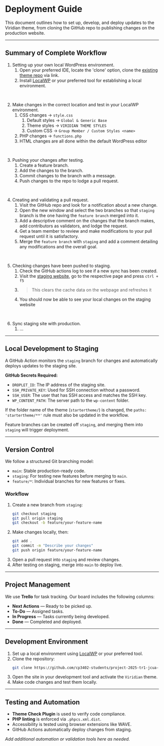 # Deployment Guide

This document outlines how to set up, develop, and deploy updates to the Viridian theme, from cloning the GitHub repo to publishing changes on the production website.

---

## Summary of Complete Workflow
1. Setting up your own local WordPress environment.
   1. Open your preferred IDE, locate the 'clone' option, clone the [existing theme repo](https://github.com/cp3402-students/project-2025-tr1-jcua-team6) via link.
   2. Install [LocalWP](https://localwp.com/) or your preferred tool for establishing a local environment.
<br>

2. Make changes in the correct location and test in your LocalWP environment.
    1. CSS changes -> `style.css`
       1. Default styles -> `Global & Generic Base`
       1. Theme styles -> `VIRIDIAN THEME STYLES`
       2. Custom CSS -> `Group Member / Custom Styles <name>`
    2. PHP changes -> `functions.php`
    3. HTML changes are all done within the default WordPress editor
<br>

3. Pushing your changes after testing.
    1. Create a feature branch.
    2. Add the changes to the branch.
    3. Commit changes to the branch with a message.
    4. Push changes to the repo to lodge a pull request.
<br>

4. Creating and validating a pull request.
    1. Visit the GitHub repo and look for a notification about a new change.
    2. Open the new window and select the two branches so that `staging` branch is the one having the `feature branch` merged into it.
    3. Add a descriptive comment on the changes that the branch makes, add contributors as validators, and lodge the request.
    4. Get a team member to review and make modifications to your pull request until it is satisfactory.
    5. Merge the `feature branch` with `staging` and add a comment detailing any modifications and the overall goal.
  <br>

5. Checking changes have been pushed to staging.
    1. Check the GitHub actions log to see if a new sync has been created.
    2. Visit the [staging website](http://209.38.89.77/), go to the respective page and press `ctrl + f5`
    3. > This clears the cache data on the webpage and refreshes it
    4. You should now be able to see your local changes on the staging website
<br>

6. Sync staging site with production.
    1. ...
    

---

## Local Development to Staging

A GitHub Action monitors the `staging` branch for changes and automatically deploys updates to the staging site.

**GitHub Secrets Required:**
- `DROPLET_ID`: The IP address of the staging site.
- `SSH_PRIVATE_KEY`: Used for SSH connection without a password.
- `SSH_USER`: The user that has SSH access and matches the SSH key.
- `WP_CONTENT_PATH`: The server path to the `wp-content` folder.

If the folder name of the theme (`startertheme/`) is changed, the `paths: 'startertheme/**'` rule must also be updated in the workflow.

Feature branches can be created off `staging`, and merging them into `staging` will trigger deployment.

---

## Version Control

We follow a structured Git branching model:

- `main`: Stable production-ready code.
- `staging`: For testing new features before merging to `main`.
- `feature/*`: Individual branches for new features or fixes.

### Workflow
1. Create a new branch from `staging`:
    ```bash
    git checkout staging
    git pull origin staging
    git checkout -b feature/your-feature-name
    ```
2. Make changes locally, then:
    ```bash
    git add .
    git commit -m "Describe your changes"
    git push origin feature/your-feature-name
    ```
3. Open a pull request into `staging` and review changes.
4. After testing on staging, merge into `main` to deploy live.

---

## Project Management

We use **Trello** for task tracking. Our board includes the following columns:
- **Next Actions** — Ready to be picked up.
- **To-Do** — Assigned tasks.
- **In Progress** — Tasks currently being developed.
- **Done** — Completed and deployed.

---

## Development Environment

1. Set up a local environment using [LocalWP](https://localwp.com/) or your preferred tool.
2. Clone the repository:
    ```bash
    git clone https://github.com/cp3402-students/project-2025-tr1-jcua-team6.git
    ```
3. Open the site in your development tool and activate the `Viridian` theme.
4. Make code changes and test them locally.

---

## Testing and Automation

- **Theme Check Plugin** is used to verify code compliance.
- **PHP linting** is enforced via `.phpcs.xml.dist`.
- Accessibility is tested using browser extensions like WAVE.
- GitHub Actions automatically deploy changes from staging.

_Add additional automation or validation tools here as needed._

